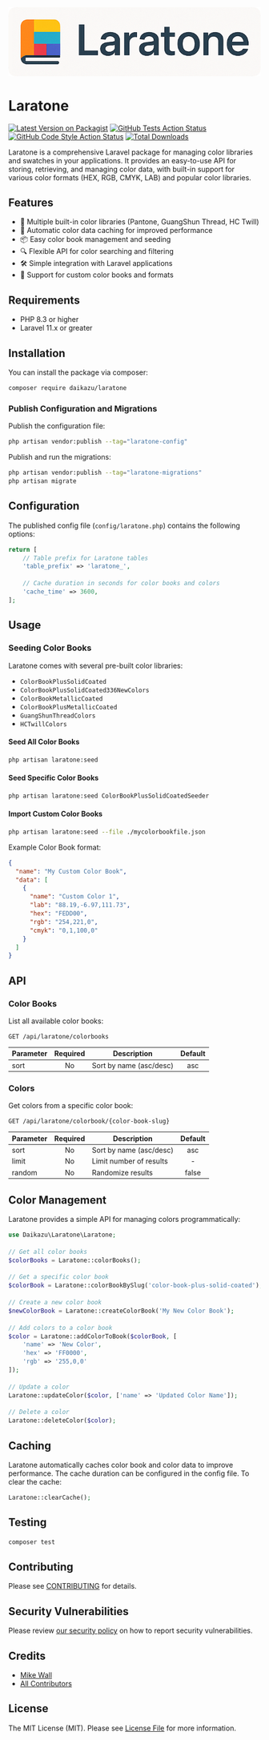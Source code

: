 <p align="center">
<img src="laratone.png" alt="Laratone Logo">
</p>

# Laratone

[![Latest Version on Packagist](https://img.shields.io/packagist/v/daikazu/laratone.svg?style=flat-square)](https://packagist.org/packages/daikazu/laratone)
[![GitHub Tests Action Status](https://img.shields.io/github/actions/workflow/status/daikazu/laratone/run-tests.yml?branch=main&label=tests&style=flat-square)](https://github.com/daikazu/laratone/actions?query=workflow%3Arun-tests+branch%3Amain)
[![GitHub Code Style Action Status](https://img.shields.io/github/actions/workflow/status/daikazu/laratone/fix-php-code-style-issues.yml?branch=main&label=code%20style&style=flat-square)](https://github.com/daikazu/laratone/actions?query=workflow%3A"Fix+PHP+code+style+issues"+branch%3Amain)
[![Total Downloads](https://img.shields.io/packagist/dt/daikazu/laratone.svg?style=flat-square)](https://packagist.org/packages/daikazu/laratone)

Laratone is a comprehensive Laravel package for managing color libraries and swatches in your applications. It provides an easy-to-use API for storing, retrieving, and managing color data, with built-in support for various color formats (HEX, RGB, CMYK, LAB) and popular color libraries.

## Features

- 🎨 Multiple built-in color libraries (Pantone, GuangShun Thread, HC Twill)
- 🔄 Automatic color data caching for improved performance
- 📦 Easy color book management and seeding
- 🔍 Flexible API for color searching and filtering
- 🛠️ Simple integration with Laravel applications
- 📝 Support for custom color books and formats

## Requirements

- PHP 8.3 or higher
- Laravel 11.x or greater

## Installation

You can install the package via composer:

```bash
composer require daikazu/laratone
```

### Publish Configuration and Migrations

Publish the configuration file:

```bash
php artisan vendor:publish --tag="laratone-config"
```

Publish and run the migrations:

```bash
php artisan vendor:publish --tag="laratone-migrations"
php artisan migrate
```

## Configuration

The published config file (`config/laratone.php`) contains the following options:

```php
return [
    // Table prefix for Laratone tables
    'table_prefix' => 'laratone_',
    
    // Cache duration in seconds for color books and colors
    'cache_time' => 3600,
];
```

## Usage

### Seeding Color Books

Laratone comes with several pre-built color libraries:

- `ColorBookPlusSolidCoated`
- `ColorBookPlusSolidCoated336NewColors`
- `ColorBookMetallicCoated`
- `ColorBookPlusMetallicCoated`
- `GuangShunThreadColors`
- `HCTwillColors`

#### Seed All Color Books
```bash
php artisan laratone:seed
```

#### Seed Specific Color Books
```bash
php artisan laratone:seed ColorBookPlusSolidCoatedSeeder
```

#### Import Custom Color Books
```bash
php artisan laratone:seed --file ./mycolorbookfile.json
```

Example Color Book format:
```json
{
  "name": "My Custom Color Book",
  "data": [
    {
      "name": "Custom Color 1",
      "lab": "88.19,-6.97,111.73",
      "hex": "FEDD00",
      "rgb": "254,221,0",
      "cmyk": "0,1,100,0"
    }
  ]
}
```

## API

### Color Books

List all available color books:

```http
GET /api/laratone/colorbooks
```

| Parameter | Required | Description | Default |
|-----------|:--------:|-------------|:-------:|
| sort      | No       | Sort by name (asc/desc) | asc |

### Colors

Get colors from a specific color book:

```http
GET /api/laratone/colorbook/{color-book-slug}
```

| Parameter | Required | Description | Default |
|-----------|:--------:|-------------|:-------:|
| sort      | No       | Sort by name (asc/desc) | asc |
| limit     | No       | Limit number of results | - |
| random    | No       | Randomize results | false |

## Color Management

Laratone provides a simple API for managing colors programmatically:

```php
use Daikazu\Laratone\Laratone;

// Get all color books
$colorBooks = Laratone::colorBooks();

// Get a specific color book
$colorBook = Laratone::colorBookBySlug('color-book-plus-solid-coated');

// Create a new color book
$newColorBook = Laratone::createColorBook('My New Color Book');

// Add colors to a color book
$color = Laratone::addColorToBook($colorBook, [
    'name' => 'New Color',
    'hex' => 'FF0000',
    'rgb' => '255,0,0'
]);

// Update a color
Laratone::updateColor($color, ['name' => 'Updated Color Name']);

// Delete a color
Laratone::deleteColor($color);
```

## Caching

Laratone automatically caches color book and color data to improve performance. The cache duration can be configured in the config file. To clear the cache:

```php
Laratone::clearCache();
```

## Testing

```bash
composer test
```

## Contributing

Please see [CONTRIBUTING](CONTRIBUTING.md) for details.

## Security Vulnerabilities

Please review [our security policy](../../security/policy) on how to report security vulnerabilities.

## Credits

- [Mike Wall](https://github.com/daikazu)
- [All Contributors](../../contributors)

## License

The MIT License (MIT). Please see [License File](LICENSE.md) for more information.

